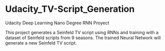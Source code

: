 # Udacity_TV-Script_Generation
Udacity Deep Learning Nano Degree RNN Proyect

This project generates a Seinfeld TV script using RNNs and training with a dataset of Seinfeld scripts from 9 seasons. The trained Neural Network will generate a new Seinfeld TV script.
